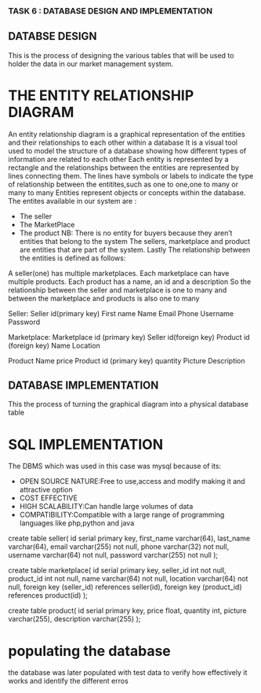 ### TASK 6 : DATABASE DESIGN AND IMPLEMENTATION

## DATABSE DESIGN
This is the process of designing the various tables that will be used to holder the data in our market management system.


# THE ENTITY RELATIONSHIP DIAGRAM

An entity relationship diagram is a graphical representation of the entities and their relationships to each other within a database 
It is a visual tool used to model the structure of a database showing how different types of information are related to each other
Each entity is represented by a rectangle and the relationships between the entities are represented by lines connecting them.
The lines have symbols or labels to indicate the type of relationship between the entitites,such as one to one,one to many or many to many
Entities represent objects or concepts within the database. The entites available in our system are :
- The seller
- The MarketPlace
- The product
NB: There is no entity for buyers because they aren’t entities that belong to the system
The sellers, marketplace and product are entities that are part of the system.
Lastly The relationship between the entities is defined as follows:

A seller(one)  has multiple marketplaces. Each marketplace can have multiple products. Each product has a name, an id and a description
So the relationship between the seller and marketplace is one to many and between the marketplace and products is also one to many


Seller:
Seller id(primary key)
First name
Name
Email
Phone
Username
Password

Marketplace:
Marketplace id (primary key)
Seller id(foreign key)
Product id (foreign key)
Name
Location

Product
Name
price
Product id (primary key)
quantity
Picture
Description
    
                       


    

## DATABASE IMPLEMENTATION
This the process of turning the graphical diagram into a physical database table

# SQL IMPLEMENTATION

The DBMS which was used in this case was mysql because of its:
- OPEN SOURCE NATURE:Free to use,access and modify making it and attractive option
- COST  EFFECTIVE
- HIGH SCALABILITY:Can handle large volumes of data 
- COMPATIBILITY:Compatible with a large range of programming languages like php,python and java


create table seller(
    id serial primary key,
    first_name varchar(64),
    last_name varchar(64),
    email varchar(255) not null,
    phone varchar(32) not null,
    username varchar(64) not null,
    password varchar(255) not null
);

create table marketplace(
    id serial primary key,
    seller_id int not null,
    product_id int not null,
    name varchar(64) not null,
    location varchar(64) not null,
    foreign key (seller_id) references seller(id),
    foreign key (product_id) references product(id)
);

create table product(
    id serial primary key,
    price float,
    quantity int,
    picture varchar(255),
    description varchar(255)
);

  
# populating the database
the database was later populated with test data to verify how effectively it works and identify the different erros

